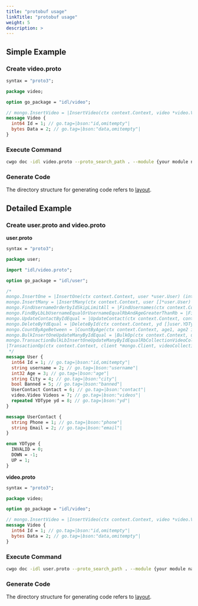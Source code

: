 ```yaml
---
title: "protobuf usage"
linkTitle: "protobuf usage"
weight: 5
description: >
---
```


## Simple Example

### Create video.proto

```protobuf
syntax = "proto3";

package video;

option go_package = "idl/video";

// mongo.InsertVideo = |InsertVideo(ctx context.Context, video *video.Video) (interface{}, error)|
message Video {
  int64 Id = 1; // go.tag=|bson:"id,omitempty"|
  bytes Data = 2; // go.tag=|bson:"data,omitempty"|
}
```

### Execute Command

```sh
cwgo doc -idl video.proto --proto_search_path . --module {your module name}
```

### Generate Code

The directory structure for generating code refers to [layout](/docs/cwgo/tutorials/doc/layout/).

## Detailed Example

### Create user.proto and video.proto

**user.proto**

```protobuf
syntax = "proto3";

package user;

import "idl/video.proto";

option go_package = "idl/user";

/*
mongo.InsertOne = |InsertOne(ctx context.Context, user *user.User) (interface{}, error)|
mongo.InsertMany = |InsertMany(ctx context.Context, user []*user.User) ([]interface{}, error)|
mongo.FindUsernameOrderbyIdSkipLimitAll = |FindUsernames(ctx context.Context, skip, limit int64) ([]*user.User, error)|
mongo.FindByLbLbUsernameEqualOrUsernameEqualRbAndAgeGreaterThanRb = |FindByUsernameAge(ctx context.Context, name1, name2 string, age int32) (*user.User, error)|
mongo.UpdateContactByIdEqual = |UpdateContact(ctx context.Context, contact *user.UserContact, id int64) (bool, error)|
mongo.DeleteByYdEqual = |DeleteById(ctx context.Context, yd []user.YDType) (int, error)|
mongo.CountByAgeBetween = |CountByAge(ctx context.Context, age1, age2 int32) (int, error)|
mongo.BulkInsertOneUpdateManyByIdEqual = |BulkOp(ctx context.Context, userInsert *user.User, userUpdate *user.User, id int64) (*mongo.BulkWriteResult, error)|
mongo.TransactionBulkLbInsertOneUpdateManyByIdEqualRbCollectionVideoCollectionInsertManyVideos =
|TransactionOp(ctx context.Context, client *mongo.Client, videoCollection *mongo.Collection, userInsert *user.User, userUpdate *user.User, id int64, videos []*video.Video) error|
 */
message User {
  int64 Id = 1; // go.tag=|bson:"id,omitempty"|
  string username = 2; // go.tag=|bson:"username"|
  int32 Age = 3; // go.tag=|bson:"age"|
  string City = 4; // go.tag=|bson:"city"|
  bool Banned = 5; // go.tag=|bson:"banned"|
  UserContact Contact = 6; // go.tag=|bson:"contact"|
  video.Video Videos = 7; // go.tag=|bson:"videos"|
  repeated YDType yd = 8; // go.tag=|bson:"yd"|
}

message UserContact {
  string Phone = 1; // go.tag=|bson:"phone"|
  string Email = 2; // go.tag=|bson:"email"|
}

enum YDType {
  INVALID = 0;
  DOWN = -1;
  UP = 1;
}
```

**video.proto**

```protobuf
syntax = "proto3";

package video;

option go_package = "idl/video";

// mongo.InsertVideo = |InsertVideo(ctx context.Context, video *video.Video) (interface{}, error)|
message Video {
  int64 Id = 1; // go.tag=|bson:"id,omitempty"|
  bytes Data = 2; // go.tag=|bson:"data,omitempty"|
}
```

### Execute Command

```sh
cwgo doc -idl user.proto --proto_search_path . --module {your module name}
```

### Generate Code

The directory structure for generating code refers to [layout](/docs/cwgo/tutorials/doc/layout/).
